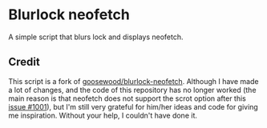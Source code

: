 Blurlock neofetch
======
A simple script that blurs lock and displays neofetch.



## Credit
This script is a fork of [goosewood/blurlock-neofetch](https://github.com/goosewood/blurlock-neofetch). Although I have made a lot of changes, and the code of this repository has no longer worked (the main reason is that neofetch does not support the scrot option after this [issue #1001](https://github.com/dylanaraps/neofetch/issues/1001)), but I'm still very grateful for him/her ideas and code for giving me inspiration. Without your help, I couldn't have done it.

